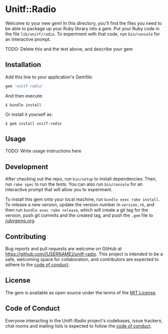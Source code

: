 # Unitf::Radio

Welcome to your new gem! In this directory, you'll find the files you need to be able to package up your Ruby library into a gem. Put your Ruby code in the file `lib/unitf/radio`. To experiment with that code, run `bin/console` for an interactive prompt.

TODO: Delete this and the text above, and describe your gem

## Installation

Add this line to your application's Gemfile:

```ruby
gem 'unitf-radio'
```

And then execute:

    $ bundle install

Or install it yourself as:

    $ gem install unitf-radio

## Usage

TODO: Write usage instructions here

## Development

After checking out the repo, run `bin/setup` to install dependencies. Then, run `rake spec` to run the tests. You can also run `bin/console` for an interactive prompt that will allow you to experiment.

To install this gem onto your local machine, run `bundle exec rake install`. To release a new version, update the version number in `version.rb`, and then run `bundle exec rake release`, which will create a git tag for the version, push git commits and the created tag, and push the `.gem` file to [rubygems.org](https://rubygems.org).

## Contributing

Bug reports and pull requests are welcome on GitHub at https://github.com/[USERNAME]/unitf-radio. This project is intended to be a safe, welcoming space for collaboration, and contributors are expected to adhere to the [code of conduct](https://github.com/[USERNAME]/unitf-radio/blob/master/CODE_OF_CONDUCT.md).

## License

The gem is available as open source under the terms of the [MIT License](https://opensource.org/licenses/MIT).

## Code of Conduct

Everyone interacting in the Unitf::Radio project's codebases, issue trackers, chat rooms and mailing lists is expected to follow the [code of conduct](https://github.com/[USERNAME]/unitf-radio/blob/master/CODE_OF_CONDUCT.md).
